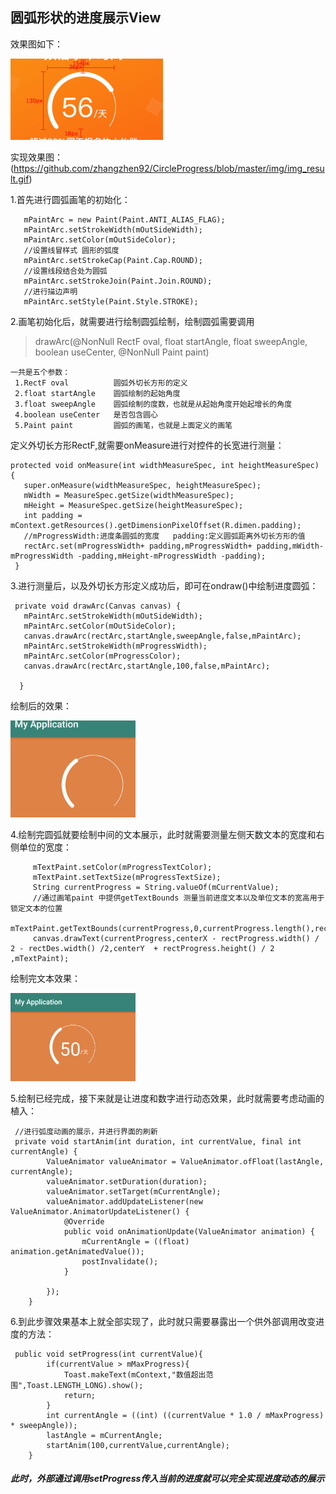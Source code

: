 ## 圆弧形状的进度展示View
效果图如下：

![avatar](img/image_progress.png)

实现效果图：
(https://github.com/zhangzhen92/CircleProgress/blob/master/img/img_result.gif)


1.首先进行圆弧画笔的初始化：

```
   mPaintArc = new Paint(Paint.ANTI_ALIAS_FLAG);
   mPaintArc.setStrokeWidth(mOutSideWidth);
   mPaintArc.setColor(mOutSideColor);
   //设置线冒样式 圆形的弧度
   mPaintArc.setStrokeCap(Paint.Cap.ROUND);
   //设置线段结合处为圆弧
   mPaintArc.setStrokeJoin(Paint.Join.ROUND);
   //进行描边声明
   mPaintArc.setStyle(Paint.Style.STROKE);
```

 2.画笔初始化后，就需要进行绘制圆弧绘制，绘制圆弧需要调用

> drawArc(@NonNull RectF oval, float startAngle, float sweepAngle, boolean useCenter, @NonNull Paint paint)
```
一共是五个参数：
 1.RectF oval          圆弧外切长方形的定义
 2.float startAngle    圆弧绘制的起始角度 
 3.float sweepAngle    圆弧绘制的度数，也就是从起始角度开始起增长的角度
 4.boolean useCenter   是否包含圆心
 5.Paint paint         圆弧的画笔，也就是上面定义的画笔
```
定义外切长方形RectF,就需要onMeasure进行对控件的长宽进行测量：
```
protected void onMeasure(int widthMeasureSpec, int heightMeasureSpec) {
   super.onMeasure(widthMeasureSpec, heightMeasureSpec);
   mWidth = MeasureSpec.getSize(widthMeasureSpec);
   mHeight = MeasureSpec.getSize(heightMeasureSpec);
   int padding = mContext.getResources().getDimensionPixelOffset(R.dimen.padding);
   //mProgressWidth:进度条圆弧的宽度   padding:定义圆弧距离外切长方形的值  
   rectArc.set(mProgressWidth+ padding,mProgressWidth+ padding,mWidth-mProgressWidth -padding,mHeight-mProgressWidth -padding);
 }   
```
3.进行测量后，以及外切长方形定义成功后，即可在ondraw()中绘制进度圆弧：
```
 private void drawArc(Canvas canvas) {
   mPaintArc.setStrokeWidth(mOutSideWidth);
   mPaintArc.setColor(mOutSideColor);
   canvas.drawArc(rectArc,startAngle,sweepAngle,false,mPaintArc);
   mPaintArc.setStrokeWidth(mProgressWidth);
   mPaintArc.setColor(mProgressColor);
   canvas.drawArc(rectArc,startAngle,100,false,mPaintArc);

  }
```
绘制后的效果：

<img src="img/img_arc.png" width="200" height="155">

4.绘制完圆弧就要绘制中间的文本展示，此时就需要测量左侧天数文本的宽度和右侧单位的宽度：
```
     mTextPaint.setColor(mProgressTextColor);
     mTextPaint.setTextSize(mProgressTextSize);
     String currentProgress = String.valueOf(mCurrentValue);
     //通过画笔paint 中提供getTextBounds 测量当前进度文本以及单位文本的宽高用于锁定文本的位置
     mTextPaint.getTextBounds(currentProgress,0,currentProgress.length(),rectProgress);
     canvas.drawText(currentProgress,centerX - rectProgress.width() / 2 - rectDes.width() /2,centerY  + rectProgress.height() / 2 ,mTextPaint);
```
绘制完文本效果：

<img src="img/img_content.png" width="200">

5.绘制已经完成，接下来就是让进度和数字进行动态效果，此时就需要考虑动画的植入：
```
 //进行弧度动画的展示，并进行界面的刷新
 private void startAnim(int duration, int currentValue, final int currentAngle) {
        ValueAnimator valueAnimator = ValueAnimator.ofFloat(lastAngle, currentAngle);
        valueAnimator.setDuration(duration);
        valueAnimator.setTarget(mCurrentAngle);
        valueAnimator.addUpdateListener(new ValueAnimator.AnimatorUpdateListener() {
            @Override
            public void onAnimationUpdate(ValueAnimator animation) {
                mCurrentAngle = ((float) animation.getAnimatedValue());
                postInvalidate();
            }

        });
    }
```
6.到此步骤效果基本上就全部实现了，此时就只需要暴露出一个供外部调用改变进度的方法：
```
 public void setProgress(int currentValue){
        if(currentValue > mMaxProgress){
            Toast.makeText(mContext,"数值超出范围",Toast.LENGTH_LONG).show();
            return;
        }
        int currentAngle = ((int) ((currentValue * 1.0 / mMaxProgress) * sweepAngle));
        lastAngle = mCurrentAngle;
        startAnim(100,currentValue,currentAngle);
    }
```
##### 此时，外部通过调用setProgress传入当前的进度就可以完全实现进度动态的展示











